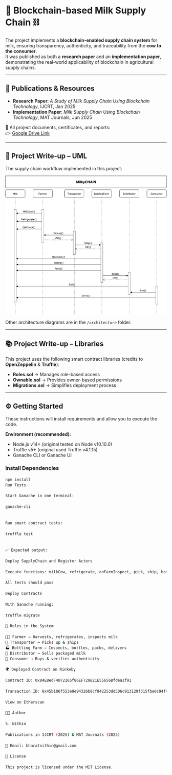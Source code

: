 # 🥛 Blockchain-based Milk Supply Chain ⛓️

The project implements a **blockchain-enabled supply chain system** for milk, ensuring transparency, authenticity, and traceability from the **cow to the consumer**.  
It was published as both a **research paper** and an **implementation paper**, demonstrating the real-world applicability of blockchain in agricultural supply chains.

---

## 📑 Publications & Resources
- **Research Paper**: *A Study of Milk Supply Chain Using Blockchain Technology*, IJCRT, Jan 2025  
- **Implementation Paper**: *Milk Supply Chain Using Blockchain Technology*, MAT Journals, Jun 2025  

📂 All project documents, certificates, and reports:  
👉 [Google Drive Link](https://drive.google.com/drive/folders/1YkcJH4HGull5lm_LbcP_VZj3QXKY8M-6?usp=drive_link)

---

## 📌 Project Write-up – UML
The supply chain workflow implemented in this project:  

![Sequence Diagram](architecture/UdacityMilkyCHAIN_Sequence_Diagram.png)  

Other architecture diagrams are in the `/architecture` folder.

---

## 📚 Project Write-up – Libraries
This project uses the following smart contract libraries (credits to **OpenZeppelin** & **Truffle**):
- **Roles.sol** → Manages role-based access  
- **Ownable.sol** → Provides owner-based permissions  
- **Migrations.sol** → Simplifies deployment process  

---

## ⚙️ Getting Started
These instructions will install requirements and allow you to execute the code.

**Environment (recommended):**
- Node.js v14+ (original tested on Node v10.10.0)  
- Truffle v5+ (original used Truffle v4.1.15)  
- Ganache CLI or Ganache UI  

### Install Dependencies
```bash
npm install
Run Tests

Start Ganache in one terminal:

ganache-cli


Run smart contract tests:

truffle test


✅ Expected output:

Deploy SupplyChain and Register Actors

Execute functions: milkCow, refrigerate, onFarmInspect, pick, ship, bottle, pack, delivery, sellItem, buy, consumer

All tests should pass

Deploy Contracts

With Ganache running:

truffle migrate

🔑 Roles in the System

👨‍🌾 Farmer → Harvests, refrigerates, inspects milk
🚚 Transporter → Picks up & ships
🏭 Bottling Farm → Inspects, bottles, packs, delivers
🏪 Distributor → Sells packaged milk
🛒 Consumer → Buys & verifies authenticity

🌍 Deployed Contract on Rinkeby

Contract ID: 0x84E8edF4072165f86EF729B21E55656Bfdea1f91

Transaction ID: 0x45b106f553e9e94326b8cf842253dd506c913129f315fbe0c94f45be65d0af82

View on Etherscan

👨‍💻 Author

S. Nithin

Publications in IJCRT (2025) & MAT Journals (2025)

📧 Email: bharatnithin@gmail.com

📜 License

This project is licensed under the MIT License.
